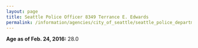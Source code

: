 ```yaml
---
layout: page
title: Seattle Police Officer 8349 Terrance E. Edwards
permalink: /information/agencies/city_of_seattle/seattle_police_department/copbook/8349/
---
```


**Age as of Feb. 24, 2016:** 28.0
